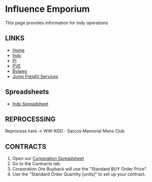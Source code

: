 # Influence Emporium
This page provides information for Indy operations

## LINKS
* [Home](README.md)
* [Indy](Indy.md)
* [PI](PI.md)
* [PVE](PVE.md)
* [Bylaws](Bylaws.md)
* [Jump Freight Services](JumpFreight.md)

## Spreadsheets
* [Indy Spreadsheet](https://docs.google.com/spreadsheets/d/1I0Z58BMLIC8ZGQpHkGVBMqdQeMIUXuDeAh0DBeeGNMY/edit#gid=13406690)

## REPROCESSING
Reprocess here ->  WW-KGD - Sarcos Memorial Mens Club

## CONTRACTS
1. Open our [Corporation Spreadsheet](https://docs.google.com/spreadsheets/d/1I0Z58BMLIC8ZGQpHkGVBMqdQeMIUXuDeAh0DBeeGNMY/edit#gid=1376915926)
2. Go to the Contracts tab.
3. Corporation Ore Buyback will use the "Standard BUY Order Price".
4. Use the "Standard Order Quantity [units]" to set up your contract.
